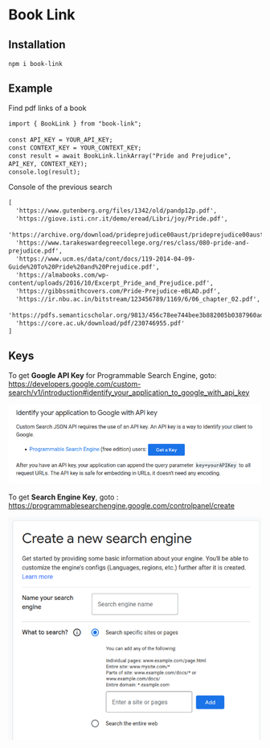 # Book Link

## Installation

```
npm i book-link
```

## Example

Find pdf links of a book

```
import { BookLink } from "book-link";

const API_KEY = YOUR_API_KEY;
const CONTEXT_KEY = YOUR_CONTEXT_KEY;
const result = await BookLink.linkArray("Pride and Prejudice", API_KEY, CONTEXT_KEY);
console.log(result);
```

Console of the previous search

```
[
  'https://www.gutenberg.org/files/1342/old/pandp12p.pdf',
  'https://giove.isti.cnr.it/demo/eread/Libri/joy/Pride.pdf',
  'https://archive.org/download/prideprejudice00aust/prideprejudice00aust.pdf',
  'https://www.tarakeswardegreecollege.org/res/class/080-pride-and-prejudice.pdf',
  'https://www.ucm.es/data/cont/docs/119-2014-04-09-Guide%20To%20Pride%20and%20Prejudice.pdf',
  'https://almabooks.com/wp-content/uploads/2016/10/Excerpt_Pride_and_Prejudice.pdf',
  'https://gibbssmithcovers.com/Pride-Prejudice-eBLAD.pdf',
  'https://ir.nbu.ac.in/bitstream/123456789/1169/6/06_chapter_02.pdf',
  'https://pdfs.semanticscholar.org/9813/456c78ee744bee3b882005b0387960ad7769.pdf',
  'https://core.ac.uk/download/pdf/230746955.pdf'
]
```

## Keys

To get **Google API Key** for Programmable Search Engine,
goto: https://developers.google.com/custom-search/v1/introduction#identify_your_application_to_google_with_api_key

![](/images/image.png)

To get **Search Engine Key**,
goto : https://programmablesearchengine.google.com/controlpanel/create

![](/images/pic.png)

